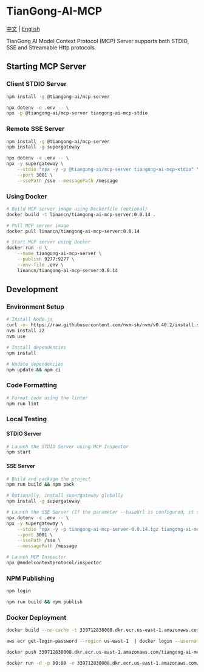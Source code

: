# TianGong-AI-MCP

[中文](https://github.com/linancn/tiangong-ai-mcp/blob/main/README_CN.md) | [English](https://github.com/linancn/tiangong-ai-mcp/blob/main/README.md)

TianGong AI Model Context Protocol (MCP) Server supports both STDIO, SSE and Streamable Http protocols.

## Starting MCP Server

### Client STDIO Server

```bash
npm install -g @tiangong-ai/mcp-server

npx dotenv -e .env -- \
npx -p @tiangong-ai/mcp-server tiangong-ai-mcp-stdio
```

### Remote SSE Server

```bash
npm install -g @tiangong-ai/mcp-server
npm install -g supergateway

npx dotenv -e .env -- \
npx -y supergateway \
    --stdio "npx -y -p @tiangong-ai/mcp-server tiangong-ai-mcp-stdio" \
    --port 3001 \
    --ssePath /sse --messagePath /message
```

### Using Docker

```bash
# Build MCP server image using Dockerfile (optional)
docker build -t linancn/tiangong-ai-mcp-server:0.0.14 .

# Pull MCP server image
docker pull linancn/tiangong-ai-mcp-server:0.0.14

# Start MCP server using Docker
docker run -d \
    --name tiangong-ai-mcp-server \
    --publish 9277:9277 \
    --env-file .env \
    linancn/tiangong-ai-mcp-server:0.0.14
```

## Development

### Environment Setup

```bash
# Install Node.js
curl -o- https://raw.githubusercontent.com/nvm-sh/nvm/v0.40.2/install.sh | bash
nvm install 22
nvm use

# Install dependencies
npm install

# Update dependencies
npm update && npm ci
```

### Code Formatting

```bash
# Format code using the linter
npm run lint
```

### Local Testing

#### STDIO Server

```bash
# Launch the STDIO Server using MCP Inspector
npm start
```

#### SSE Server

```bash
# Build and package the project
npm run build && npm pack

# Optionally, install supergateway globally
npm install -g supergateway

# Launch the SSE Server (If the parameter --baseUrl is configured, it should be set to a valid IP address or domain name)
npx dotenv -e .env -- \
npx -y supergateway \
    --stdio "npx -y -p tiangong-ai-mcp-server-0.0.14.tgz tiangong-ai-mcp-stdio" \
    --port 3001 \
    --ssePath /sse \
    --messagePath /message

# Launch MCP Inspector
npx @modelcontextprotocol/inspector
```

### NPM Publishing

```bash
npm login

npm run build && npm publish

```
### Docker Deployment

```bash
docker build --no-cache -t 339712838008.dkr.ecr.us-east-1.amazonaws.com/tiangong-ai-mcp:0.0.14 .

aws ecr get-login-password --region us-east-1  | docker login --username AWS --password-stdin 339712838008.dkr.ecr.us-east-1.amazonaws.com

docker push 339712838008.dkr.ecr.us-east-1.amazonaws.com/tiangong-ai-mcp:0.0.14

docker run -d -p 80:80 -e 339712838008.dkr.ecr.us-east-1.amazonaws.com/tiangong-ai-mcp:0.0.14
```
